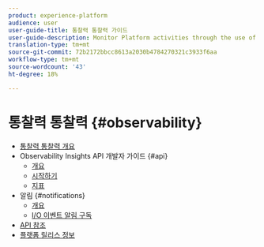 ```yaml
---
product: experience-platform
audience: user
user-guide-title: 통찰력 통찰력 가이드
user-guide-description: Monitor Platform activities through the use of statistical metrics and event notifications.
translation-type: tm+mt
source-git-commit: 72b2172bbcc8613a2030b4784270321c3933f6aa
workflow-type: tm+mt
source-wordcount: '43'
ht-degree: 18%

---
```



# 통찰력 통찰력 {#observability}

* [통찰력 통찰력 개요](home.md)
* Observability Insights API 개발자 가이드 {#api}
   * [개요](api/overview.md)
   * [시작하기](api/getting-started.md)
   * [지표](api/metrics.md)
* 알림 {#notifications}
   * [개요](notifications/overview.md)
   * [I/O 이벤트 알림 구독](notifications/subscribe.md)
* [API 참조](https://www.adobe.io/apis/experienceplatform/home/api-reference.html#!acpdr/swagger-specs/observability-insights.yaml)
* [플랫폼 릴리스 정보](https://www.adobe.com/go/platform-release-notes-en)